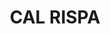 ---
layout: test
title:  "CAL RISPA"
collections: ["patrimoni-arquitectonic", "bcil-previstos-cbp"]
coordinates:
  - group1:
        - [1.460481370578471, 42.358474957844095]
        - [1.460550742508735, 42.358521507237313]
        - [1.460558431039459, 42.35851382209799]
        - [1.460678887550495, 42.358557163249841]
        - [1.460715623651238, 42.358496462036676]
        - [1.460649783610372, 42.358458861192872]
        - [1.460681725067733, 42.358440931767177]
        - [1.460605262015069, 42.358377597810488]
        - [1.460481370578471, 42.358474957844095]
---